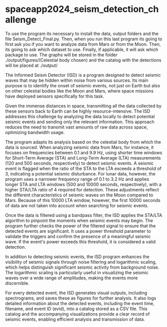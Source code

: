 # spaceapp2024_seism_detection_challenge

To use the program its necessary to install the data, output folders and the file Seism_Detect_Final.py. Then, when you run this last program its going to first ask you if you want to analyze data from Mars or from the Moon. Then, its going to ask which dataset to use. Finally, if applicable, it will ask which package to use. The graphs will be stored in the folder ./output/figures/(Celestial body chosen) and the catalog with the detections will be placed at ./output/

The Informed Seism Detector (ISD) is a program designed to detect seismic waves that may be hidden within noise from various sources. Its main purpose is to identify the onset of seismic events, not just on Earth but also on other celestial bodies like the Moon and Mars, where space missions have deployed sensors specifically for this task.

Given the immense distances in space, transmitting all the data collected by these sensors back to Earth can be highly resource-intensive. The ISD addresses this challenge by analyzing the data locally to detect potential seismic events and sending only the relevant information. This approach reduces the need to transmit vast amounts of raw data across space, optimizing bandwidth usage.

The program adapts its analysis based on the celestial body from which the data is sourced. When analyzing seismic data from Mars, for instance, it focuses on frequencies between 0.1 and 9.9 Hz, using shorter time windows for Short-Term Average (STA) and Long-Term Average (LTA) measurements (120 and 500 seconds, respectively) to detect seismic events. A seismic event is flagged when the ratio of the STA to the LTA exceeds a threshold of 3, indicating a potential seismic disturbance. For lunar data, however, the program uses a narrower frequency range of 0.1 to 3.2 Hz and applies longer STA and LTA windows (500 and 10000 seconds, respectively), with a higher STA/LTA ratio of 4 required for detection. These adjustments reflect the different characteristics of seismic waves on the Moon compared to Mars. Because of this 10000 LTA window, however, the first 10000 seconds of data are not taken into account when searching for seismic events.

Once the data is filtered using a bandpass filter, the ISD applies the STA/LTA algorithm to pinpoint the moments when seismic events may begin. The program further checks the power of the filtered signal to ensure that the detected events are significant. It uses a power threshold parameter to validate the triggers and confirm the presence of a meaningful seismic wave. If the event's power exceeds this threshold, it is considered a valid detection.

In addition to detecting seismic events, the ISD program enhances the visibility of seismic signals through noise filtering and logarithmic scaling, which helps distinguish significant seismic activity from background noise. The logarithmic scaling is particularly useful in visualizing the seismic waves over a wide range of amplitudes, making the events more discernible.

For every detected event, the ISD generates visual outputs, including spectrograms, and saves these as figures for further analysis. It also logs detailed information about the detected events, including the event time, filename, and event ID (evid), into a catalog stored as a CSV file. This catalog and the accompanying visualizations provide a clear record of seismic events, enabling efficient analysis and transmission of data.
